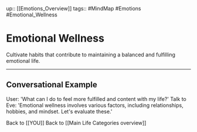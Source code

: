 up:: [[Emotions_Overview]]
tags:: #MindMap #Emotions #Emotional_Wellness

# Emotional Wellness

Cultivate habits that contribute to maintaining a balanced and fulfilling emotional life.

---
## Conversational Example
User: 'What can I do to feel more fulfilled and content with my life?'
Talk to Eve: 'Emotional wellness involves various factors, including relationships, hobbies, and mindset. Let's evaluate these.'

Back to [[YOU]]
Back to [[Main Life Categories overview]]
